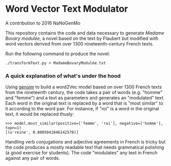 # Word Vector Text Modulator
A contribution to 2016 NaNoGenMo

This repository contains the code and data necessary to generate _Madame Bovary modulée_, a novel based on the text by Flaubert but modified with word vectors derived from over 1300 nineteenth-century French texts.

Run the following command to produce the novel:

```
./transformText.py > MadameBovaryModulée.txt
```
### A quick explanation of what's under the hood

Using [gensim](https://radimrehurek.com/gensim/models/word2vec.html) to build a word2Vec model based on over 1300 French texts from the nineteenth century, the code takes a pair of words (e.g. "homme" and "femme") and a text as parameters and generates an "modulated" text. Each word in the original text is replaced by a word that is "most similar" to it according to the word pair. For instance, if "roi" is a word in the original text, it would be replaced thusly:

```
>>> model.most_similar(positive=['femme', 'roi'], negative=['homme'], topn=1)
[(u'reine', 0.8085041046142578)]
```
Handling verb conjugations and adjective agreements in French is tricky but the code produces a mostly readable text that needs grammatical polishing (a good exercise for students). The code "modulates" any text in French against any pair of words.
